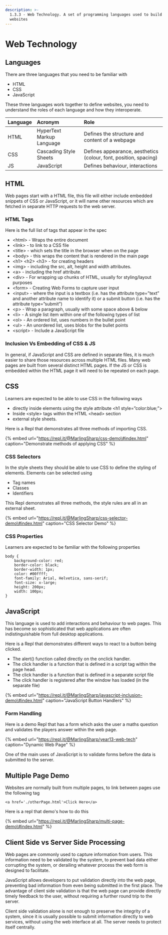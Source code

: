 ```yaml
---
description: >-
  1.3.3 - Web Technology. A set of programming languages used to build dynamic
  websites
---
```


# Web Technology

## Languages

There are three languages that you need to be familiar with

* HTML
* CSS
* JavaScript

These three languages work together to define websites, you need to understand the roles of each language and how they interoperate.

| Language | Acronym | Role |
| :--- | :--- | :--- |
| HTML | HyperText Markup Language | Defines the structure and content of a webpage |
| CSS | Cascading Style Sheets | Defines appearance, aesthetics \(colour, font, position, spacing\) |
| JS | JavaScript | Defines behaviour, interactions |

## HTML

Web pages start with a HTML file, this file will either include embedded snippets of CSS or JavaScript, or it will name other resources which are fetched in separate HTTP requests to the web server.

### HTML Tags

Here is the full list of tags that appear in the spec

* &lt;html&gt; - Wraps the entire document
* &lt;link&gt; - to link to a CSS file
* &lt;title&gt; - which sets the title in the browser when on the page
* &lt;body&gt; - this wraps the content that is rendered in the main page
* &lt;h1&gt; &lt;h2&gt; &lt;h3&gt; - for creating headers
* &lt;img&gt; - including the src, alt, height and width attributes.
* &lt;a&gt; - including the href attribute.
* &lt;div&gt; - For wrapping up chunks of HTML, usually for styling/layout purposes
* &lt;form&gt; - Creating Web Forms to capture user input
* &lt;input&gt; - where the input is a textbox \(i.e. has the attribute type=”text” and another attribute name to identify it\) or a submit button \(i.e. has the attribute type=”submit”\)
* &lt;p&gt; - Wrap a paragraph, usually with some space above & below
* &lt;li&gt; - A single list item within one of the following types of list
* &lt;ol&gt; - An ordered list, uses numbers in the bullet point
* &lt;ul&gt; - An unordered list, uses blobs for the bullet points
* &lt;script&gt; - Include a JavaScript file

### Inclusion Vs Embedding of CSS & JS

In general, if JavaScript and CSS are defined in separate files, it is much easier to share those resources across multiple HTML files. Many web pages are built from several distinct HTML pages. If the JS or CSS is embedded within the HTML page it will need to be repeated on each page.

## CSS

Learners are expected to be able to use CSS in the following ways

* directly inside elements using the style attribute &lt;h1 style=”color:blue;”&gt;
* Inside &lt;style&gt; tags within the HTML &lt;head&gt; section
* external style sheets.

Here is a Repl that demonstrates all three methods of importing CSS.

{% embed url="https://repl.it/@MarlingSharp/css-demo\#index.html" caption="Demonstrate methods of applying CSS" %}

### CSS Selectors

In the style sheets they should be able to use CSS to define the styling of elements. Elements can be selected using

* Tag names
* Classes
* Identifiers

This Repl demonstrates all three methods, the style rules are all in an external sheet.

{% embed url="https://repl.it/@MarlingSharp/css-selector-demo\#index.html" caption="CSS Selector Demo" %}

### CSS Properties

Learners are expected to be familiar with the following properties

```text
body {
    background-color: red;
    border-color: black;
    border-width: 1px;
    color: #00ffff;
    font-family: Arial, Helvetica, sans-serif;
    font-size: x-large;
    height: 200px;
    width: 100px;
}
```

## JavaScript

This language is used to add interactions and behaviour to web pages. This has become so sophisticated that web applications are often indistinguishable from full desktop applications.

Here is a Repl that demonstrates different ways to react to a button being clicked.

* The alert\(\) function called directly on the onclick handler.
* The click handler is a function that is defined in a script tag within the page head.
* The click handler is a function that is defined in a separate script file
* The click handler is registered after the window has loaded \(in the separate file\)

{% embed url="https://repl.it/@MarlingSharp/javascript-inclusion-demo\#index.html" caption="JavaScript Button Handlers" %}

### Form Handling

Here is a demo Repl that has a form which asks the user a maths question and validates the players answer within the web page.

{% embed url="https://repl.it/@MarlingSharp/year13-web-tech" caption="Dynamic Web Page" %}

One of the main uses of JavaScript is to validate forms before the data is submitted to the server.

## Multiple Page Demo

Websites are normally built from multiple pages, to link between pages use the following tag

```text
<a href='./otherPage.html'>Click Here</a>
```

Here is a repl that demo's how to do this

{% embed url="https://repl.it/@MarlingSharp/multi-page-demo\#index.html" %}

## Client Side vs Server Side Processing

Web pages are commonly used to capture information from users. This information need to be validated by the system, to prevent bad data either corrupting the system, or derailing whatever process the web form is designed to facilitate.

JavaScript allows developers to put validation directly into the web page, preventing bad information from even being submitted in the first place. The advantage of client side validation is that the web page can provide directly timely feedback to the user, without requiring a further round trip to the server.

Client side validation alone is not enough to preserve the integrity of a system, since it is usually possible to submit information directly to web services, without using the web interface at all. The server needs to protect itself centrally.

